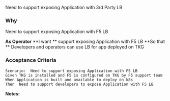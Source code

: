 Need to support exposing Application with 3rd Party LB

### Why
Need to support exposing Application with F5 LB

**As Operator**
**I want ** support exposing Application with F5 LB
**So that **  Developers and operators can use LB for app deployed on TKG

### Acceptance Criteria

```gherkin
Scenario:  Need to support exposing Application with F5 LB
Given TKG is installed and F5 is configured on TKG by F5 support team
When Application is built and available to deploy on k8s
Then  Need to support developers to expose Application with F5 LB
```

**Notes:**